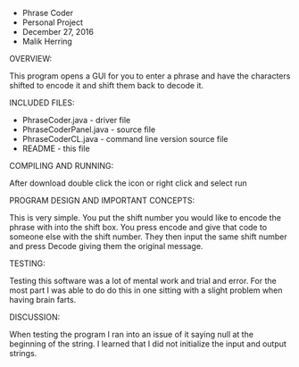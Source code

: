 
* Phrase Coder
* Personal Project
* December 27, 2016
* Malik Herring


OVERVIEW:

 This program opens a GUI for you to enter a phrase and have
 the characters shifted to encode it and shift them back to decode it.


INCLUDED FILES:

 * PhraseCoder.java - driver file
 * PhraseCoderPanel.java - source file
 * PhraseCoderCL.java - command line version source file
 * README - this file


COMPILING AND RUNNING:

 After download double click the icon or right click and select run

PROGRAM DESIGN AND IMPORTANT CONCEPTS:

 This is very simple. You put the shift number you would like to encode
 the phrase with into the shift box. You press encode and give that code
 to someone else with the shift number. They then input the same shift number
 and press Decode giving them the original message.

TESTING:

 Testing this software was a lot of mental work and trial and error. For the
 most part I was able to do do this in one sitting with a slight problem when
 having brain farts.

DISCUSSION:
 
 When testing the program I ran into an issue of it saying null at the
 beginning of the string. I learned that I did not initialize the input
 and output strings.
 
 

